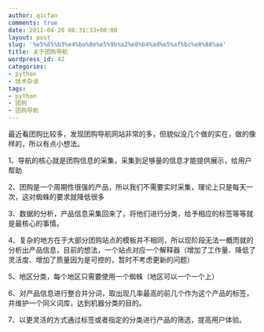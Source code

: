 ```yaml
---
author: qicfan
comments: true
date: 2011-04-20 08:31:33+00:00
layout: post
slug: '%e5%85%b3%e4%ba%8e%e5%9b%a2%e8%b4%ad%e5%af%bc%e8%88%aa'
title: 关于团购导航
wordpress_id: 42
categories:
- python
- 技术杂谈
tags:
- python
- 团购
- 团购导航
---
```


最近看团购比较多，发现团购导航网站非常的多，但貌似没几个做的实在，做的像样的，所以有点小想法。

1、导航的核心就是团购信息的采集，采集到足够量的信息才能提供展示，给用户帮助

2、团购是一个周期性很强的产品，所以我们不需要实时采集，理论上只是每天一次，这对蜘蛛的要求就降低很多

3、数据的分析，产品信息采集回来了，将他们进行分类，给予相应的标签等等就是最核心的事情。

4、复杂的地方在于大部分团购站点的模板并不相同，所以现阶段无法一概而就的分析出产品信息，目前的想法，一个站点对应一个解释器（增加了工作量、降低了灵活度、增加了质量因为是可控的，暂时不考虑更新的问题）

5、地区分类，每个地区只需要使用一个蜘蛛（地区可以一个一个上）

6、对产品信息进行整合并分词，取出现几率最高的前几个作为这个产品的标签，并维护一个同义词库，达到机器分类的目的。

7、以更灵活的方式通过标签或者指定的分类进行产品的筛选，提高用户体验。
